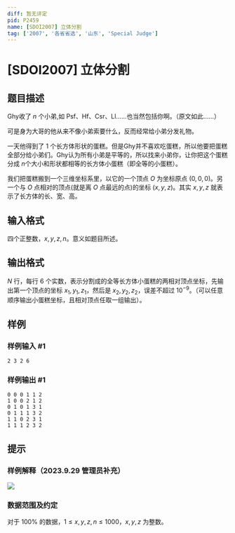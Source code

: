 ```yaml
---
diff: 暂无评定
pid: P2459
name: [SDOI2007] 立体分割
tag: ['2007', '各省省选', '山东', 'Special Judge']
---
```

# [SDOI2007] 立体分割
## 题目描述

Ghy收了 $n$ 个小弟,如 Psf、Hf、Csr、Ll……也当然包括你啊。（原文如此……）

可是身为大哥的他从来不像小弟索要什么，反而经常给小弟分发礼物。

一天他得到了 $1$ 个长方体形状的蛋糕。但是Ghy并不喜欢吃蛋糕，所以他要把蛋糕全部分给小弟们。Ghy认为所有小弟是平等的，所以找来小弟你，让你把这个蛋糕分成 $n$个大小和形状都相等的长方体小蛋糕（即全等的小蛋糕）。

我们把蛋糕搬到一个三维坐标系里，以它的一个顶点 $O$ 为坐标原点 $(0,0,0)$。另一个与 $O$ 点相对的顶点(就是离 $O$ 点最远的点)的坐标 $(x,y,z)$。其实 $x,y,z$ 就表示了长方体的长、宽、高。
## 输入格式

四个正整数，$x,y,z,n$。意义如题目所述。
## 输出格式

$N$ 行，每行 $6$ 个实数，表示分割成的全等长方体小蛋糕的两相对顶点坐标，先输出第一个顶点的坐标 $x_1,y_1,z_1$，然后是 $x_2,y_2,z_2$，误差不超过 $10^{-9}$。（可以任意顺序输出小蛋糕坐标，且相对顶点任取一组输出）。
## 样例

### 样例输入 #1
```
2 3 2 6
```
### 样例输出 #1
```
0 0 0 1 1 2
1 0 0 2 1 2
0 1 0 1 3 1
0 1 1 1 3 2
1 1 0 2 3 1
1 1 1 2 3 2
```
## 提示

### 样例解释（2023.9.29 管理员补充）

![](https://cdn.luogu.com.cn/upload/image_hosting/o4lfzlmr.png)

### 数据范围及约定

对于 $100\%$ 的数据，$1\leq x,y,z,n\leq 1000$，$x,y,z$ 为整数。
